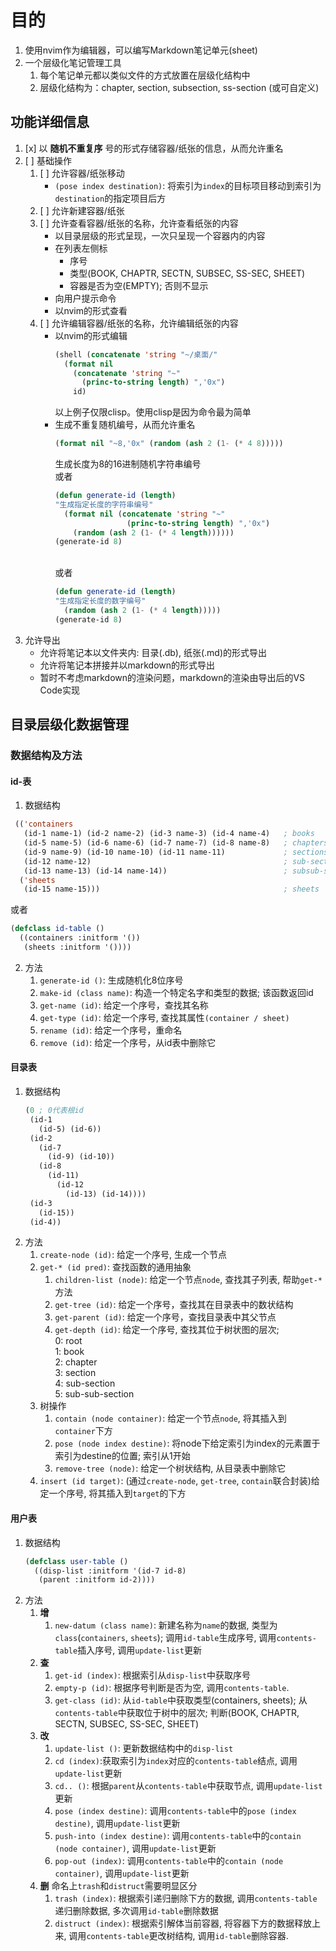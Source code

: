 # 目的
1. 使用nvim作为编辑器，可以编写Markdown笔记单元(sheet)
2. 一个层级化笔记管理工具
   1. 每个笔记单元都以类似文件的方式放置在层级化结构中
   2. 层级化结构为：chapter, section, subsection, ss-section (或可自定义)

## 功能详细信息
1. [x] 以 **随机不重复序** 号的形式存储容器/纸张的信息，从而允许重名
2. [ ] 基础操作
   1. [ ] 允许容器/纸张移动
      - `(pose index destination)`: 将索引为`index`的目标项目移动到索引为`destination`的指定项目后方
   2. [ ] 允许新建容器/纸张
   3. [ ] 允许查看容器/纸张的名称，允许查看纸张的内容
      - 以目录层级的形式呈现，一次只呈现一个容器内的内容
      - 在列表左侧标
        - 序号
        - 类型(BOOK, CHAPTR, SECTN, SUBSEC, SS-SEC, SHEET)
        - 容器是否为空(EMPTY); 否则不显示
      - 向用户提示命令
      - 以nvim的形式查看
   4. [ ] 允许编辑容器/纸张的名称，允许编辑纸张的内容
      - 以nvim的形式编辑
        ```lisp
        (shell (concatenate 'string "~/桌面/"
          (format nil 
            (concatenate 'string "~" 
              (princ-to-string length) ",'0x")
            id)
        ```
        以上例子仅限clisp。使用clisp是因为命令最为简单
      - 生成不重复随机编号，从而允许重名
        ```lisp
        (format nil "~8,'0x" (random (ash 2 (1- (* 4 8)))))
        ```
        生成长度为8的16进制随机字符串编号
        \
        或者
        ```lisp
        (defun generate-id (length)
        "生成指定长度的字符串编号"
          (format nil (concatenate 'string "~" 
                        (princ-to-string length) ",'0x") 
            (random (ash 2 (1- (* 4 length))))))
        (generate-id 8)
        ```
        \
        或者
        ```lisp
        (defun generate-id (length)
        "生成指定长度的数字编号"
          (random (ash 2 (1- (* 4 length)))))
        (generate-id 8)
        ```
3. 允许导出
   - 允许将笔记本以文件夹内: 目录(.db), 纸张(.md)的形式导出
   - 允许将笔记本拼接并以markdown的形式导出
   - 暂时不考虑markdown的渲染问题，markdown的渲染由导出后的VS Code实现

## 目录层级化数据管理
### 数据结构及方法
#### id-表
1. 数据结构
  ```lisp
   (('containers
     (id-1 name-1) (id-2 name-2) (id-3 name-3) (id-4 name-4)   ; books
     (id-5 name-5) (id-6 name-6) (id-7 name-7) (id-8 name-8)   ; chapters
     (id-9 name-9) (id-10 name-10) (id-11 name-11)             ; sections
     (id-12 name-12)                                           ; sub-sections
     (id-13 name-13) (id-14 name-14))                          ; subsub-sections
    ('sheets
     (id-15 name-15)))                                         ; sheets
   ```
   或者
   ```lisp
   (defclass id-table ()
     ((containers :initform '())
      (sheets :initform '())))
   ```
2. 方法
   1. `generate-id ()`: 生成随机化8位序号
   2. `make-id (class name)`: 构造一个特定名字和类型的数据; 该函数返回id
   3. `get-name (id)`: 给定一个序号，查找其名称
   4. `get-type (id)`: 给定一个序号, 查找其属性`(container / sheet)`
   5. `rename (id)`: 给定一个序号，重命名
   6. `remove (id)`: 给定一个序号，从id表中删除它
#### 目录表
1. 数据结构
   ```lisp
   (0 ; 0代表根id
    (id-1 
      (id-5) (id-6))
    (id-2
      (id-7
        (id-9) (id-10)) 
      (id-8 
        (id-11)
          (id-12
            (id-13) (id-14))))
    (id-3
      (id-15))
    (id-4))
   ```
2. 方法
   1. `create-node (id)`: 给定一个序号, 生成一个节点
   2. `get-* (id pred)`: 查找函数的通用抽象
       1. `children-list (node)`: 给定一个节点`node`, 查找其子列表, 帮助`get-*`方法
       2. `get-tree (id)`: 给定一个序号，查找其在目录表中的数状结构
       3. `get-parent (id)`: 给定一个序号，查找目录表中其父节点
       4. `get-depth (id)`: 给定一个序号, 查找其位于树状图的层次;\
          0: root\
          1: book\
          2: chapter\
          3: section\
          4: sub-section\
          5: sub-sub-section
   3. 树操作
       1. `contain (node container)`: 给定一个节点`node`, 将其插入到`container`下方
       2. `pose (node index destine)`: 将node下给定索引为index的元素置于索引为destine的位置; 索引从1开始
       3. `remove-tree (node)`: 给定一个树状结构, 从目录表中删除它
   4. `insert (id target)`: (通过`create-node`, `get-tree`, `contain`联合封装)给定一个序号, 将其插入到`target`的下方
#### 用户表
1. 数据结构
   ```lisp
   (defclass user-table ()
     ((disp-list :initform '(id-7 id-8)
      (parent :initform id-2))))
   ```
2. 方法
   1. **增**
      1. `new-datum (class name)`: 新建名称为`name`的数据, 类型为`class`(`containers`, `sheets`); 调用`id-table`生成序号, 调用`contents-table`插入序号, 调用`update-list`更新
   2. **查**
      1. `get-id (index)`: 根据索引从`disp-list`中获取序号
      2. `empty-p (id)`: 根据序号判断是否为空, 调用`contents-table`. 
      3. `get-class (id)`: 从`id-table`中获取类型(containers, sheets); 从`contents-table`中获取位于树中的层次; 判断(BOOK, CHAPTR, SECTN, SUBSEC, SS-SEC, SHEET)
   3. **改**
      1. `update-list ()`: 更新数据结构中的`disp-list`
      2. `cd (index)`:获取索引为`index`对应的`contents-table`结点, 调用`update-list`更新
      3. `cd.. ()`: 根据`parent`从`contents-table`中获取节点, 调用`update-list`更新
      4. `pose (index destine)`: 调用`contents-table`中的`pose (index destine)`, 调用`update-list`更新
      5. `push-into (index destine)`: 调用`contents-table`中的`contain (node container)`, 调用`update-list`更新
      6. `pop-out (index)`: 调用`contents-table`中的`contain (node container)`, 调用`update-list`更新
   4. **删**
      命名上`trash`和`distruct`需要明显区分
      1. `trash (index)`: 根据索引递归删除下方的数据, 调用`contents-table`递归删除数据, 多次调用`id-table`删除数据
      2. `distruct (index)`: 根据索引解体当前容器, 将容器下方的数据释放上来, 调用`contents-table`更改树结构, 调用`id-table`删除容器. 


